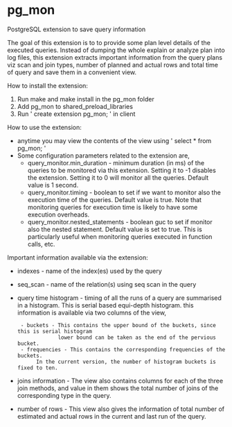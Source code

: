 # pg_mon

PostgreSQL extension to save query information

The goal of this extension is to to provide some plan level details of the
executed queries. Instead of dumping the whole explain or analyze plan into
log files, this extension extracts important information from the query plans
viz scan and join types, number of planned and actual rows and total time of
query and save them in a convenient view.


How to install the extension:

1. Run make and make install in the pg_mon folder
2. Add pg_mon to shared_preload_libraries
3. Run ' create extension pg_mon; ' in client


How to use the extension:

- anytime you may view the contents of the view using ' select * from pg_mon; '
- Some configuration parameters related to the extension are,
    - query_monitor.min_duration - minimum duration (in ms) of the queries to be
                                   monitored via this extension. Setting it to -1
                                   disables the extension. Setting it to 0 will
                                   monitor all the queries. Default value is 1 second.
    - query_monitor.timing - boolean to set if we want to monitor also the execution time
                             of the queries. Default value is true. Note that monitoring
                             queries for execution time is likely to have some execution overheads.
    - query_monitor.nested_statements - boolean guc to set if monitor also the nested statement.
                                        Default value is set to true. This is particularly useful
                                        when monitoring queries executed in function calls, etc.

Important information available via the extension:

 - indexes - name of the index(es) used by the query
 - seq_scan - name of the relation(s) using seq scan in the query
 - query time histogram - timing of all the runs of a query are summarised in a histogram.
                          This is serial based equi-depth histogram. this information is
                          available via two columns of the view,
                          
        - buckets - This contains the upper bound of the buckets, since this is serial histogram
                    lower bound can be taken as the end of the pervious bucket.
        - frequencies - This contains the corresponding frequencies of the buckets.
             In the current version, the number of histogram buckets is fixed to ten.
 - joins information - The view also contains columns for each of the three join methods, and
                        value in them shows the total number of joins of the corresponding type
                        in the query.
 - number of rows - This view also gives the information of total number of estimated and actual
                     rows in the current and last run of the query.

